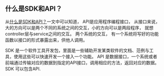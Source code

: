 ## 什么是SDK和API？

从[什么是SDK和API？](https://blog.csdn.net/cbmljs/article/details/84991271)一文中可以知道，
API是应用程序编程接口， 从接口来说，大的方向可以是两个不同的系统之间的交互，小的方向可以是两段程序，
就想controller层与service之间的交互。
两个系统的交互， 有一个系统将写好的功能函数以接口的形式暴露出来，供他人调用。

SDK 是一个软件工具开发包，里面是一些辅助开发某类软件的文档、范例与工具，使用这些可以快速开发一个接入一个功能。
API 是数据接口，一个系统或者前端通过传输对应的数据到指定的API接口，调用相应的方法，返回对应的数据。
SDK 可以包含API.

